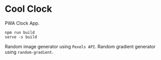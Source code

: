 # Cool Clock

PWA Clock App.

```
npm run build
serve -s build
```

Random image generator using `Pexels API`.
Random gradient generator using `random-gradient`.
